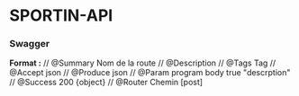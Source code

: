 # SPORTIN-API

### Swagger

**Format :**
// @Summary Nom de la route
// @Description
// @Tags Tag
// @Accept json
// @Produce json
// @Param program body <Body de la requete> true "descrption"
// @Success 200 {object} <return>
// @Router Chemin [post]
